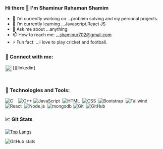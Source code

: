 ### Hi there 👋 I'm Shaminur Rahaman Shamim


- 🔭 I’m currently working on ...problem solving and my personal projects.
- 🌱 I’m currently learning ...Javascript,React JS
- 💬 Ask me about ...anything
- 📫 How to reach me: ...shaminur702@gmail.com
- ⚡ Fun fact: ...I love to play cricket and football.

### 🤝 Connect with me:
[<img align="left" alt="" width="22px" src="https://cdn.jsdelivr.net/npm/simple-icons@v3/icons/linkedin.svg" />][linkedin]


<br />

### 🔧 Technologies and Tools:
![C](https://img.shields.io/badge/C-00599C?style=badge&logo=c&logoColor=white)&nbsp;&nbsp;&nbsp;
![C++](https://img.shields.io/badge/C%2B%2B-00599C?style=badge&logo=c%2B%2B&logoColor=white)
![JavaScript](https://img.shields.io/badge/-JavaScript-05122A?style=flat&logo=javascript)&nbsp;
![HTML](https://img.shields.io/badge/-HTML-05122A?style=flat&logo=HTML5)&nbsp;
![CSS](https://img.shields.io/badge/-CSS-05122A?style=flat&logo=CSS3&logoColor=1572B6)&nbsp;
![Bootstrap](https://img.shields.io/badge/-Bootstrap-05122A?style=flat&logo=bootstrap&logoColor=563D7C)&nbsp;
![Tailwind](https://img.shields.io/badge/Tailwind_CSS-38B2AC?style=badge&logo=tailwind-css&logoColor=white)\
![React](https://img.shields.io/badge/-React-05122A?style=flat&logo=react)&nbsp;
![Node.js](https://img.shields.io/badge/-Node.js-05122A?style=flat&logo=node.js)&nbsp;
![mongodb](https://img.shields.io/badge/MongoDB-4EA94B?style=badge&logo=mongodb&logoColor=white)
![Git](https://img.shields.io/badge/-Git-05122A?style=flat&logo=git)&nbsp;
![GitHub](https://img.shields.io/badge/-GitHub-05122A?style=flat&logo=github)&nbsp;

### 📈 Git Stats
[![Top Langs](https://github-readme-stats.vercel.app/api/top-langs/?username=shamim392&layout=compact&langs_count=20&theme=blue-green)](https://github.com/anuraghazra/github-readme-stats)

![GitHub stats](https://github-readme-stats.vercel.app/api?username=shamim392&show_icons=true&theme=blue-green)
